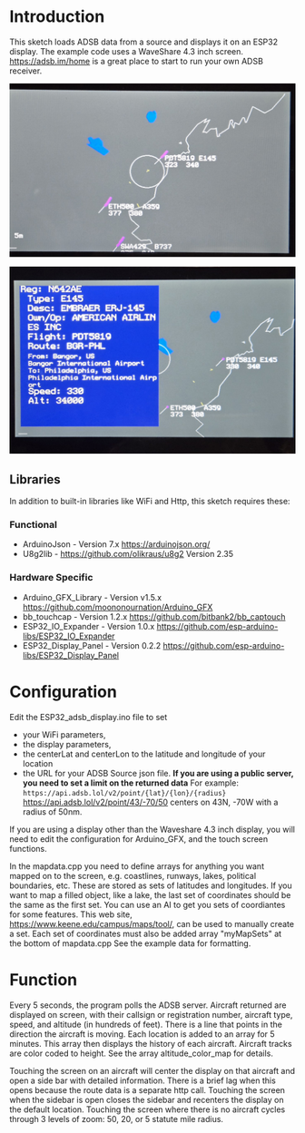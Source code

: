 # Introduction 
This sketch loads ADSB data from a source and displays it on an ESP32 display. The example code uses a WaveShare 4.3 inch screen.
https://adsb.im/home is a great place to start to run your own ADSB receiver.

![adsb_map](./assets/adsb_map.jpg)

![sidebar](./assets/sidebar.jpg)

## Libraries
In addition to built-in libraries like WiFi and Http, this sketch requires these:

### Functional 
- ArduinoJson - Version 7.x https://arduinojson.org/
- U8g2lib - https://github.com/olikraus/u8g2 Version 2.35

### Hardware Specific
- Arduino_GFX_Library - Version v1.5.x https://github.com/moononournation/Arduino_GFX
- bb_touchcap - Version 1.2.x https://github.com/bitbank2/bb_captouch
- ESP32_IO_Expander - Version 1.0.x https://github.com/esp-arduino-libs/ESP32_IO_Expander
- ESP32_Display_Panel - Version 0.2.2 https://github.com/esp-arduino-libs/ESP32_Display_Panel

# Configuration
Edit the ESP32_adsb_display.ino file to set 
- your WiFi parameters, 
- the display parameters,
- the centerLat and centerLon to the latitude and longitude of your location
- the URL for your ADSB Source json file. **If you are using a public server, you need to set a limit on the returned data** For example:
`https://api.adsb.lol/v2/point/{lat}/{lon}/{radius}`   https://api.adsb.lol/v2/point/43/-70/50  centers on 43N, -70W with a radius of 50nm.  

If you are using a display other than the Waveshare 4.3 inch display, you will need to edit the configuration for Arduino_GFX, and the touch screen functions.

In the mapdata.cpp you need to define arrays for anything you want mapped on to the screen, e.g. coastlines, runways, lakes, political boundaries, etc. These are stored as sets of latitudes and longitudes. If you want to map a filled object, like a lake, the last set of coordinates should be the same as the first set. You can use an AI to get you sets of coordiantes for some features. This web site, https://www.keene.edu/campus/maps/tool/, can be used to manually create a set.
Each set of coordinates must also be added array "myMapSets" at the bottom of mapdata.cpp  See the example data for formatting.

# Function
Every 5 seconds, the program polls the ADSB server. Aircraft returned are displayed on screen, with their callsign or registration number, aircraft type, speed, and altitude (in hundreds of feet). 
There is a line that points in the direction the aircraft is moving. Each location is added to an array for 5 minutes. This array then displays the history of each aircraft. Aircraft tracks are color coded to height. See the array altitude_color_map for details. 

Touching the screen on an aircraft will center the display on that aircraft and open a side bar with detailed information. There is a brief lag when this opens because the route data is a separate http call. 
Touching the screen when the sidebar is open closes the sidebar and recenters the display on the default location.
Touching the screen where there is no aircraft cycles through 3 levels of zoom: 50, 20, or 5 statute mile radius. 

